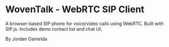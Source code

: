 # WovenTalk - WebRTC SIP Client

A browser-based SIP phone for voice/video calls using WebRTC.
Built with SIP.js. Includes demo contact list and chat UI.

By Jordan Oamelda
